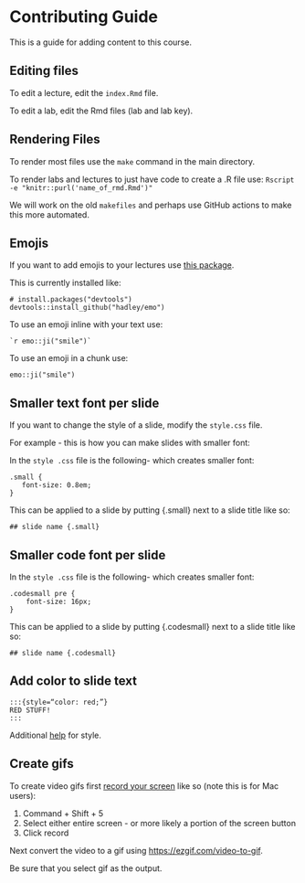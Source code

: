 # Contributing Guide

This is a guide for adding content to this course.

## Editing files

To edit a lecture, edit the `index.Rmd` file.

To edit a lab, edit the Rmd files (lab and lab key).

## Rendering Files

To render most files use the `make` command in the main directory.

To render labs and lectures to just have code to create a .R file use:
`Rscript -e "knitr::purl('name_of_rmd.Rmd')"`

We will work on the old `makefiles` and perhaps use GitHub actions to make this more automated.

## Emojis

If you want to add emojis to your lectures use [this package](https://github.com/hadley/emo). 

This is currently installed like:
```{r}
# install.packages("devtools")
devtools::install_github("hadley/emo")
```

To use an emoji inline with your text use:

``` `r emo::ji("smile")`  ```

To use an emoji in a chunk use:


```{r}
emo::ji("smile")
```

## Smaller text font per slide

If you want to change the style of a slide, modify the `style.css` file.

For example - this is how you can make slides with smaller font:

In the `style .css` file is the following- which creates smaller font:
```
.small {
   font-size: 0.8em;
}

```

This can be applied to a slide by putting {.small} next to a slide title like so:

`## slide name {.small}`

## Smaller code font per slide


In the `style .css` file is the following- which creates smaller font:
```
.codesmall pre {
    font-size: 16px;
}
```
This can be applied to a slide by putting {.codesmall} next to a slide title like so:

`## slide name {.codesmall}`

## Add color to slide text

```
:::{style=“color: red;”}
RED STUFF!
:::
```

Additional [help](https://bookdown.org/yihui/rmarkdown/ioslides-presentation.html) for style.

## Create gifs

To create video gifs first [record your screen](https://www.hellotech.com/guide/for/how-to-screen-record-on-mac) like so (note this is for Mac users): 

1) Command + Shift + 5 
2) Select either entire screen - or more likely a portion of the screen button
3) Click record

Next convert the video to a gif using https://ezgif.com/video-to-gif.

Be sure that you select gif as the output.

